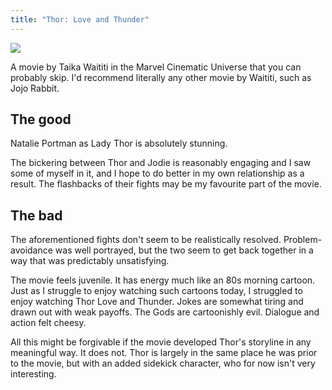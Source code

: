 ```yaml
---
title: "Thor: Love and Thunder"
---
```


![](https://www.themoviedb.org/t/p/original/lSiKaU2cEB2np1m2nh2F8YXXEvR.jpg)

A movie by Taika Waititi in the Marvel Cinematic Universe that you can probably skip. I'd recommend literally any other movie by Waititi, such as Jojo Rabbit.

## The good

Natalie Portman as Lady Thor is absolutely stunning.

The bickering between Thor and Jodie is reasonably engaging and I saw some of myself in it, and I hope to do better in my own relationship as a result. The flashbacks of their fights may be my favourite part of the movie.

## The bad

The aforementioned fights don't seem to be realistically resolved. Problem-avoidance was well portrayed, but the two seem to get back together in a way that was predictably unsatisfying.

The movie feels juvenile. It has energy much like an 80s morning cartoon. Just as I struggle to enjoy watching such cartoons today, I struggled to enjoy watching Thor Love and Thunder. Jokes are somewhat tiring and drawn out with weak payoffs. The Gods are cartoonishly evil. Dialogue and action felt cheesy.

All this might be forgivable if the movie developed Thor's storyline in any meaningful way. It does not. Thor is largely in the same place he was prior to the movie, but with an added sidekick character, who for now isn't very interesting.
